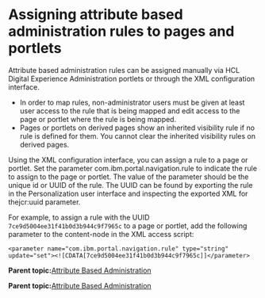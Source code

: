 # Assigning attribute based administration rules to pages and portlets

Attribute based administration rules can be assigned manually via HCL Digital Experience Administration portlets or through the XML configuration interface.

-   In order to map rules, non-administrator users must be given at least user access to the rule that is being mapped and edit access to the page or portlet where the rule is being mapped.
-   Pages or portlets on derived pages show an inherited visibility rule if no rule is defined for them. You cannot clear the inherited visibility rules on derived pages.

Using the XML configuration interface, you can assign a rule to a page or portlet. Set the parameter com.ibm.portal.navigation.rule to indicate the rule to assign to the page or portlet. The value of the parameter should be the unique id or UUID of the rule. The UUID can be found by exporting the rule in the Personalization user interface and inspecting the exported XML for thejcr:uuid parameter.

For example, to assign a rule with the UUID `7ce9d5004ee31f41b0d3b944c9f7965c` to a page or portlet, add the following parameter to the content-node in the XML access script:

`<parameter name="com.ibm.portal.navigation.rule" type="string" update="set"><![CDATA[7ce9d5004ee31f41b0d3b944c9f7965c]]</parameter>`

**Parent topic:**[Attribute Based Administration](../pzn/pzn_attadm.md)

**Parent topic:**[Attribute Based Administration](../pzn/pzn_attadm.md)

